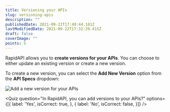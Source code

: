 ```yaml
---
title: Versioning your APIs
slug: versioning-apis
description: ""
publishedDate: 2021-09-22T17:49:44.101Z
lastModifiedDate: 2021-09-22T17:32:39.415Z
draft: false
coverImage: ""
points: 5
---
```


RapidAPI allows you to **create versions for your APIs**. You can choose to either update an existing version or create a new version.

To create a new version, you can select the **Add New Version** option from the **API Specs** dropdown:

![Add a new version for your APIs](https://raw.githubusercontent.com/RapidAPI/DevRel-Stack-Data/dev/learn/courses/rapidapi-hub-provider/images/image9.png)

<Quiz
  question="In RapidAPI, you can add versions to your APIs?"
  options={[{
    label: 'Yes',
    isCorrect: true,
  }, {
    label: 'No',
    isCorrect: false,
  }]}
/>
